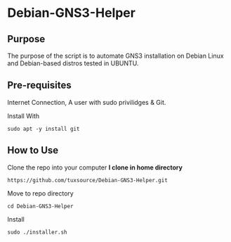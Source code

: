 # Debian-GNS3-Helper
## Purpose
The purpose of the script is to automate GNS3 installation on Debian Linux and Debian-based distros tested in UBUNTU.
## Pre-requisites
Internet Connection, A user with sudo privilidges & Git.

Install With

```sudo apt -y install git```

## How to Use

Clone the repo into your computer **I clone in home directory**

```https://github.com/tuxsource/Debian-GNS3-Helper.git```

Move to repo directory

```cd Debian-GNS3-Helper```

Install

```sudo ./installer.sh```

